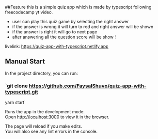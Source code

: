 ##Feature
this is a simple quiz app which is made by typescript following freecodecamp yt video.

- user can play this quiz game by selecting the right answer
- if the answer is wrong it will turn to red and right answer will be shown
- if the answer is right it will go to next page
- after answering all the question score will be show !

livelink: https://quiz-app-with-typescript.netlify.app

## Manual Start

In the project directory, you can run:

### `git clone https://github.com/FaysalShuvo/quiz-app-with-typescript.git
yarn start`

Runs the app in the development mode.\
Open [http://localhost:3000](http://localhost:3000) to view it in the browser.

The page will reload if you make edits.\
You will also see any lint errors in the console.
